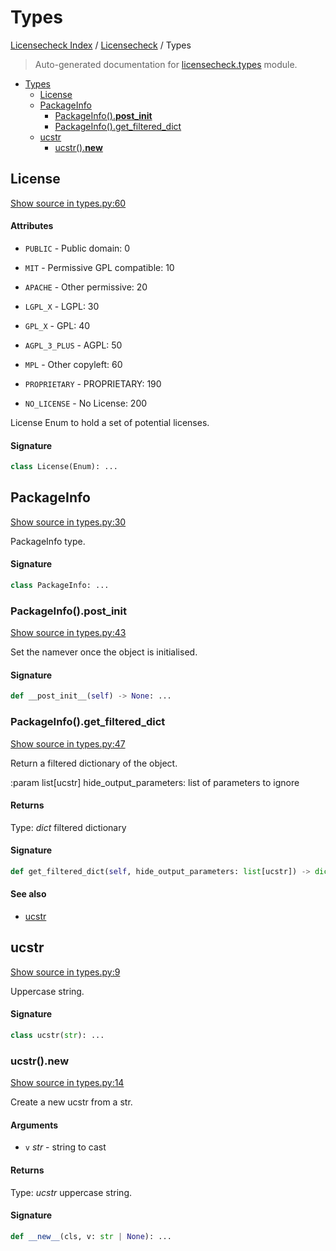 # Types

[Licensecheck Index](../README.md#licensecheck-index) / [Licensecheck](./index.md#licensecheck) / Types

> Auto-generated documentation for [licensecheck.types](../../../licensecheck/types.py) module.

- [Types](#types)
  - [License](#license)
  - [PackageInfo](#packageinfo)
    - [PackageInfo().__post_init__](#packageinfo()__post_init__)
    - [PackageInfo().get_filtered_dict](#packageinfo()get_filtered_dict)
  - [ucstr](#ucstr)
    - [ucstr().__new__](#ucstr()__new__)

## License

[Show source in types.py:60](../../../licensecheck/types.py#L60)

#### Attributes

- `PUBLIC` - Public domain: 0

- `MIT` - Permissive GPL compatible: 10

- `APACHE` - Other permissive: 20

- `LGPL_X` - LGPL: 30

- `GPL_X` - GPL: 40

- `AGPL_3_PLUS` - AGPL: 50

- `MPL` - Other copyleft: 60

- `PROPRIETARY` - PROPRIETARY: 190

- `NO_LICENSE` - No License: 200


License Enum to hold a set of potential licenses.

#### Signature

```python
class License(Enum): ...
```



## PackageInfo

[Show source in types.py:30](../../../licensecheck/types.py#L30)

PackageInfo type.

#### Signature

```python
class PackageInfo: ...
```

### PackageInfo().__post_init__

[Show source in types.py:43](../../../licensecheck/types.py#L43)

Set the namever once the object is initialised.

#### Signature

```python
def __post_init__(self) -> None: ...
```

### PackageInfo().get_filtered_dict

[Show source in types.py:47](../../../licensecheck/types.py#L47)

Return a filtered dictionary of the object.

:param list[ucstr] hide_output_parameters: list of parameters to ignore

#### Returns

Type: *dict*
filtered dictionary

#### Signature

```python
def get_filtered_dict(self, hide_output_parameters: list[ucstr]) -> dict: ...
```

#### See also

- [ucstr](#ucstr)



## ucstr

[Show source in types.py:9](../../../licensecheck/types.py#L9)

Uppercase string.

#### Signature

```python
class ucstr(str): ...
```

### ucstr().__new__

[Show source in types.py:14](../../../licensecheck/types.py#L14)

Create a new ucstr from a str.

#### Arguments

- `v` *str* - string to cast

#### Returns

Type: *ucstr*
uppercase string.

#### Signature

```python
def __new__(cls, v: str | None): ...
```